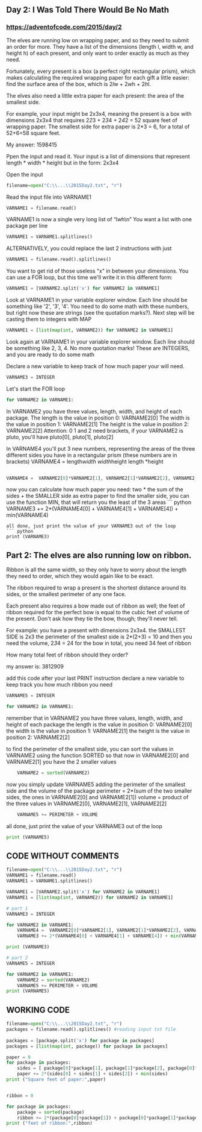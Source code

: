 ## Day 2: I Was Told There Would Be No Math
### https://adventofcode.com/2015/day/2 
The elves are running low on wrapping paper, and so they need to submit an order for more. 
They have a list of the dimensions (length l, width w, and height h) of each present, and 
only want to order exactly as much as they need.

Fortunately, every present is a box (a perfect right rectangular prism), 
which makes calculating the required wrapping paper for each gift a little easier: 
find the surface area of the box, which is 2*l*w + 2*w*h + 2*h*l. 

The elves also need a little extra paper for each present: the area of the smallest side.

For example, your input might be 2x3x4, meaning the present is a box
with dimensions 2x3x4 that  requires 2*2*3 + 2*3*4 + 2*4*2 = 52 square feet 
of wrapping paper. The smallest side for extra paper is 2*3 = 6, for a total of 52+6=58 square feet.

My answer: 1598415


Ppen the input and read it. Your input is a list of dimensions that represent 
length * width * height but in the form: 2x3x4 

Open the input
``` python
filename=open("C:\\...\\2015Day2.txt", "r") 
```
Read the input file into VARNAME1
``` python
VARNAME1 = filename.read()
```
VARNAME1 is now a single very long list of “l*w*h\n”
You want a list with one package per line
``` python
VARNAME1 = VARNAME1.splitlines()
```
ALTERNATIVELY, you could replace the last 2 instructions with just
``` python
VARNAME1 = filename.read().splitlines()
```
You want to get rid of those useless "x" in between your dimensions. 
You can use a FOR loop, but this time we'll write it in this
different form:   
``` python
VARNAME1 = [VARNAME2.split('x') for VARNAME2 in VARNAME1]
```
Look at VARNAME1 in your variable explorer window.
Each line should be something like '2', '3', '4'.
You need to do some math with these numbers, but right now these are strings (see the quotation marks?).
Next step will be casting them to integers with MAP
``` python
VARNAME1 = [list(map(int, VARNAME2)) for VARNAME2 in VARNAME1]
```
Look again at VARNAME1 in your variable explorer window.
Each line should be something like 2, 3, 4.
No more quotation marks! These are INTEGERS, and you are ready to do some math

Declare a new variable to keep track of how much paper your will need.
``` python
VARNAME3 = INTEGER
```
Let's start the FOR loop
``` python
for VARNAME2 in VARNAME1:
```
In VARNAME2 you have three values, length, width, and height of each package.
The length is the value in position 0: VARNAME2[0]
The width is the value in position 1: VARNAME2[1]
The height is the value in position 2: VARNAME2[2]
Attention: 0 1 and 2 need brackets, if your VARNAME2 is pluto, you'll have pluto[0], pluto[1], pluto[2]

In VARNAME4 you'll put 3 new numbers, representing the areas of the three different sides you have
in a rectangular prism (these numbers are in brackets)
VARNAME4 = length*width   width*height   length *height
 ``` python
   
VARNAME4 =  VARNAME2[0]*VARNAME2[1], VARNAME2[1]*VARNAME2[2], VARNAME2[0]*VARNAME2[2] 
```
now you can calculate how much paper you need:
two * the sum of the sides + the SMALLER side as extra paper
to find the smaller side, you can use the function MIN, 
that will return you the least of the 3 areas
    ``` python
VARNAME3 += 2*(VARNAME4[0] + VARNAME4[1] + VARNAME[4]) + min(VARNAME4)
```
all done, just print the value of your VARNAME3 out of the loop
``` python
print (VARNAME3)
```

## Part 2: The elves are also running low on ribbon. 
Ribbon is all the same width, so they only have to worry about the length they need to order, 
which they would again like to be exact.

The ribbon required to wrap a present is the shortest distance around its sides, 
or the smallest perimeter of any one face. 

Each present also requires a bow made out of ribbon as well; 
the feet of ribbon required for the perfect bow is equal to the cubic feet of volume of the present. 
Don't ask how they tie the bow, though; they'll never tell.

For example: you have a present with dimensions 2x3x4.
the SMALLEST SIDE is 2x3 
the perimeter of the smallest side is 2*(2+3) = 10
and then you need the volume, 2*3*4 = 24 for the bow
in total, you need 34 feet of ribbon

How many total feet of ribbon should they order?

my answer is: 3812909

add this code after your last PRINT instruction
declare a new variable to keep track you how much ribbon you need

``` python
VARNAME5 = INTEGER

for VARNAME2 in VARNAME1:
```
remember that in VARNAME2 you have three values, length, width, and height of each package
the length is the value in position 0: VARNAME2[0]
the width is the value in position 1: VARNAME2[1]
the height is the value in position 2: VARNAME2[2]

to find the perimeter of the smallest side, you can sort the values in VARNAME2
using the function SORTED
so that now in VARNAME2[0] and VARNAME2[1] you have the 2 smaller values
``` python
    VARNAME2 = sorted(VARNAME2)
```
now you simply update VARNAME5 adding the perimeter of the smallest side
and the volume of the package
perimeter = 2*(sum of the two smaller sides, the ones in VARNAME2[0] and VARNAME2[1])
volume = product of the three values in VARNAME2[0], VARNAME2[1], VARNAME2[2]
``` python
    VARNAME5 += PERIMETER + VOLUME
```
all done, just print the value of your VARNAME3 out of the loop
``` python
print (VARNAME5)
```
## CODE WITHOUT COMMENTS 
``` python
filename=open("C:\\...\\2015Day2.txt", "r") 
VARNAME1 = filename.read()
VARNAME1 = VARNAME1.splitlines()

VARNAME1 = [VARNAME2.split('x') for VARNAME2 in VARNAME1]
VARNAME1 = [list(map(int, VARNAME2)) for VARNAME2 in VARNAME1]

# part 1
VARNAME3 = INTEGER

for VARNAME2 in VARNAME1:
    VARNAME4 =  VARNAME2[0]*VARNAME2[1], VARNAME2[1]*VARNAME2[2], VARNAME2[0]*VARNAME2[2] 
    VARNAME3 += 2*(VARNAME4[0] + VARNAME4[1] + VARNAME[4]) + min(VARNAME4)

print (VARNAME3)

# part 2
VARNAME5 = INTEGER

for VARNAME2 in VARNAME1:
    VARNAME2 = sorted(VARNAME2)
    VARNAME5 += PERIMETER + VOLUME
print (VARNAME5)
```
## WORKING CODE 
```python
filename=open("C:\\...\\2015Day2.txt", "r") 
packages = filename.read().splitlines() #reading input txt file
    
packages = [package.split('x') for package in packages]
packages = [list(map(int, package)) for package in packages]

paper = 0
for package in packages:
    sides = [ package[0]*package[1], package[1]*package[2], package[0]*package[2] ]
    paper += 2*(sides[0] + sides[1] + sides[2]) + min(sides)
print ("Square feet of paper:",paper)


ribbon = 0

for package in packages:
    package = sorted(package)
    ribbon += 2*(package[0]+package[1]) + package[0]*package[1]*package[2] 
print ("feet of ribbon:",ribbon)
```
